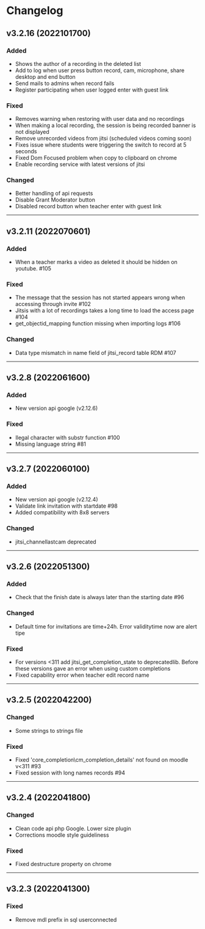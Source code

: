 # Changelog
## v3.2.16 (2022101700)
### Added
 * Shows the author of a recording in the deleted list
 * Add to log when user press button record, cam, microphone, share desktop and end button
 * Send mails to admins when record fails
 * Register participating when user logged enter with guest link
### Fixed 
 * Removes warning when restoring with user data and no recordings
 * When making a local recording, the session is being recorded banner is not displayed
 * Remove unrecorded videos from jitsi (scheduled videos coming soon)
 * Fixes issue where students were triggering the switch to record at 5 seconds
 * Fixed Dom Focused problem when copy to clipboard on chrome
 * Enable recording service with latest versions of jitsi 
### Changed
 * Better handling of api requests
 * Disable Grant Moderator button
 * Disabled record button when teacher enter with guest link
 ---

## v3.2.11 (2022070601)
### Added
 * When a teacher marks a video as deleted it should be hidden on youtube. #105
### Fixed 
 * The message that the session has not started appears wrong when accessing through invite #102
 * Jitsis with a lot of recordings takes a long time to load the access page #104 
 * get_objectid_mapping function missing when importing logs #106
 ### Changed
 * Data type mismatch in name field of jitsi_record table RDM #107
 ---

## v3.2.8 (2022061600)
### Added
 * New version api google (v2.12.6)
### Fixed 
 * Ilegal character with substr function #100
 * Missing language string #81

---

## v3.2.7 (2022060100)
### Added
 * New version api google (v2.12.4)
 * Validate link invitation with startdate #98
 * Added compatibility with 8x8 servers
### Changed
 * jitsi_channellastcam deprecated

---

## v3.2.6 (2022051300)
### Added
 * Check that the finish date is always later than the starting date #96
### Changed
 * Default time for invitations are time+24h. Error validitytime now are alert tipe
### Fixed
 * For versions <311 add jitsi_get_completion_state to deprecatedlib. Before these versions gave an error when using custom completions
 * Fixed capability error when teacher edit record name
 
---

## v3.2.5 (2022042200)
### Changed
 * Some strings to strings file
### Fixed
 * Fixed 'core_completion\cm_completion_details' not found on moodle v<311 #93
 * Fixed session with long names records #94

---

## v3.2.4 (2022041800)
### Changed
 * Clean code api php Google. Lower size plugin
 * Corrections moodle style guideliness
### Fixed
 * Fixed destructure property on chrome

---

## v3.2.3 (2022041300)
### Fixed
 * Remove mdl prefix in sql userconnected
